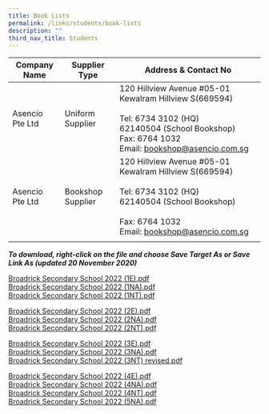 ```yaml
---
title: Book Lists
permalink: /links/students/book-lists
description: ""
third_nav_title: Students
---
```

| Company Name | Supplier Type | Address & Contact No |
|---|---|---|
| Asencio Pte Ltd | Uniform Supplier | 120 Hillview Avenue #05-01 Kewalram Hillview S(669594)<br><br>Tel: 6734 3102 (HQ)<br>        62140504 (School Bookshop)<br>Fax: 6764 1032<br>Email: bookshop@asencio.com.sg  |
| Asencio Pte Ltd | Bookshop Supplier | 120 Hillview Avenue #05-01 Kewalram Hillview S(669594)<br><br>Tel: 6734 3102 (HQ)<br>        62140504 (School Bookshop)<br><br>Fax: 6764 1032<br>Email: bookshop@asencio.com.sg |
| | | |

***To download, right-click on the file and choose Save Target As or Save Link As (updated 20 November 2020)***

[Broadrick Secondary School 2022 (1E).pdf](/files/Broadrick%20Secondary%20School%202022%20(1E).pdf) <br> 
[Broadrick Secondary School 2022 (1NA).pdf](/files/Broadrick%20Secondary%20School%202022%20(1NA)%20(1).pdf) <br>
[Broadrick Secondary School 2022 (1NT).pdf](/files/Broadrick%20Secondary%20School%202022%20(1NT)%20(1).pdf)

[Broadrick Secondary School 2022 (2E).pdf](/files/Broadrick%20Secondary%20School%202022%20(2E).pdf) <br>
[Broadrick Secondary School 2022 (2NA).pdf](/files/Broadrick%20Secondary%20School%202022%20(2NA).pdf) <br>
[Broadrick Secondary School 2022 (2NT).pdf](/files/Broadrick%20Secondary%20School%202022%20(2NT).pdf)

[Broadrick Secondary School 2022 (3E).pdf](/files/Broadrick%20Secondary%20School%202022%20(3E).pdf) <br>
[Broadrick Secondary School 2022 (3NA).pdf](/files/Broadrick%20Secondary%20School%202022%20(3NA).pdf) <br>
[Broadrick Secondary School 2022 (3NT) revised.pdf](/files/Broadrick%20Secondary%20School%202022%20(3NT)%20revised.pdf)


  
[Broadrick Secondary School 2022 (4E).pdf](https://www-broadricksec-moe-edu-sg-admin.cwp.sg/qql/slot/u518/Links/Book%20Lists/2022/Broadrick%20Secondary%20School%202022%20(4E).pdf)  
[Broadrick Secondary School 2022 (4NA).pdf](https://www-broadricksec-moe-edu-sg-admin.cwp.sg/qql/slot/u518/Links/Book%20Lists/2022/Broadrick%20Secondary%20School%202022%20(4NA).pdf)  
[Broadrick Secondary School 2022 (4NT).pdf](https://www-broadricksec-moe-edu-sg-admin.cwp.sg/qql/slot/u518/Links/Book%20Lists/2022/Broadrick%20Secondary%20School%202022%20(4NT).pdf)  
[Broadrick Secondary School 2022 (5NA).pdf](https://www-broadricksec-moe-edu-sg-admin.cwp.sg/qql/slot/u518/Links/Book%20Lists/2022/Broadrick%20Secondary%20School%202022%20(5NA).pdf)